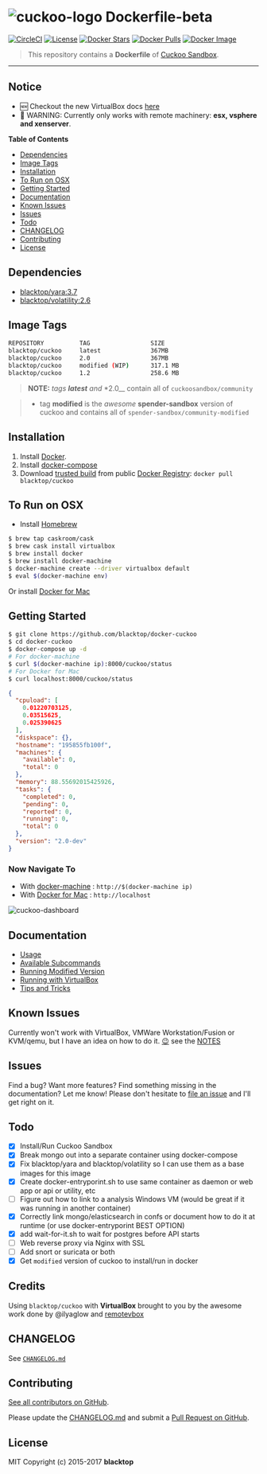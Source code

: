 # ![cuckoo-logo](https://github.com/blacktop/docker-cuckoo/raw/master/docs/img/logo.png) Dockerfile-beta

[![CircleCI](https://circleci.com/gh/blacktop/docker-cuckoo.png?style=shield)](https://circleci.com/gh/blacktop/docker-cuckoo) [![License](http://img.shields.io/:license-mit-blue.svg)](http://doge.mit-license.org) [![Docker Stars](https://img.shields.io/docker/stars/blacktop/cuckoo.svg)](https://hub.docker.com/r/blacktop/cuckoo/) [![Docker Pulls](https://img.shields.io/docker/pulls/blacktop/cuckoo.svg)](https://hub.docker.com/r/blacktop/cuckoo/) [![Docker Image](https://img.shields.io/badge/docker%20image-475MB%20MB-blue.svg)](https://hub.docker.com/r/blacktop/cuckoo/)

> This repository contains a **Dockerfile** of [Cuckoo Sandbox](https://github.com/cuckoosandbox/cuckoo).

--------------------------------------------------------------------------------

## Notice

- :new: Checkout the new VirtualBox docs [here](https://github.com/blacktop/docker-cuckoo/blob/master/docs/virtualbox.md)
- :construction: WARNING: Currently only works with remote machinery: **esx, vsphere and xenserver**.

**Table of Contents**

- [Dependencies](#dependencies)
- [Image Tags](#image-tags)
- [Installation](#installation)
- [To Run on OSX](#to-run-on-osx)
- [Getting Started](#getting-started)
- [Documentation](#documentation)
- [Known Issues](#known-issues)
- [Issues](#issues)
- [Todo](#todo)
- [CHANGELOG](#changelog)
- [Contributing](#contributing)
- [License](#license)

## Dependencies

- [blacktop/yara:3.7](https://hub.docker.com/r/blacktop/yara/)
- [blacktop/volatility:2.6](https://hub.docker.com/r/blacktop/volatility/)

## Image Tags

```bash
REPOSITORY          TAG                 SIZE
blacktop/cuckoo     latest              367MB
blacktop/cuckoo     2.0                 367MB
blacktop/cuckoo     modified (WIP)      317.1 MB
blacktop/cuckoo     1.2                 258.6 MB
```

> **NOTE:** _tags **latest** and_ *2.0__ contain all of `cuckoosandbox/community`

> - tag **modified** is the _awesome_ **spender-sandbox** version of cuckoo and contains all of `spender-sandbox/community-modified`

## Installation

1. Install [Docker](https://docs.docker.com).
2. Install [docker-compose](https://docs.docker.com/compose/install/)
3. Download [trusted build](https://hub.docker.com/r/blacktop/cuckoo/) from public [Docker Registry](https://hub.docker.com/): `docker pull blacktop/cuckoo`

## To Run on OSX

- Install [Homebrew](http://brew.sh)

```bash
$ brew tap caskroom/cask
$ brew cask install virtualbox
$ brew install docker
$ brew install docker-machine
$ docker-machine create --driver virtualbox default
$ eval $(docker-machine env)
```

Or install [Docker for Mac](https://docs.docker.com/docker-for-mac/)

## Getting Started

```bash
$ git clone https://github.com/blacktop/docker-cuckoo
$ cd docker-cuckoo
$ docker-compose up -d
# For docker-machine
$ curl $(docker-machine ip):8000/cuckoo/status
# For Docker for Mac
$ curl localhost:8000/cuckoo/status
```

```json
{
  "cpuload": [
    0.01220703125,
    0.03515625,
    0.025390625
  ],
  "diskspace": {},
  "hostname": "195855fb100f",
  "machines": {
    "available": 0,
    "total": 0
  },
  "memory": 88.55692015425926,
  "tasks": {
    "completed": 0,
    "pending": 0,
    "reported": 0,
    "running": 0,
    "total": 0
  },
  "version": "2.0-dev"
}
```

### Now Navigate To

- With [docker-machine](https://docs.docker.com/machine/) : `http://$(docker-machine ip)`
- With [Docker for Mac](https://docs.docker.com/engine/installation/mac/) : `http://localhost`

![cuckoo-dashboard](https://github.com/blacktop/docker-cuckoo/raw/master/docs/img/2.0/dashboard.png)

## Documentation

- [Usage](https://github.com/blacktop/docker-cuckoo/blob/master/docs/usage.md)
- [Available Subcommands](https://github.com/blacktop/docker-cuckoo/blob/master/docs/subcmd.md)
- [Running Modified Version](https://github.com/blacktop/docker-cuckoo/blob/master/docs/modified.md)
- [Running with VirtualBox](https://github.com/blacktop/docker-cuckoo/blob/master/docs/virtualbox.md)
- [Tips and Tricks](https://github.com/blacktop/docker-cuckoo/blob/master/docs/tips-tricks.md)

## Known Issues

Currently won't work with VirtualBox, VMWare Workstation/Fusion or KVM/qemu, but I have an idea on how to do it. [:wink:](https://github.com/blacktop/vm-proxy) see the [NOTES](https://github.com/blacktop/docker-cuckoo/blob/master/NOTES.md)

## Issues

Find a bug? Want more features? Find something missing in the documentation? Let me know! Please don't hesitate to [file an issue](https://github.com/blacktop/docker-cuckoo/issues/new) and I'll get right on it.

## Todo

- [x] Install/Run Cuckoo Sandbox
- [x] Break mongo out into a separate container using docker-compose
- [x] Fix blacktop/yara and blacktop/volatility so I can use them as a base images for this image
- [x] Create docker-entryporint.sh to use same container as daemon or web app or api or utility, etc
- [ ] Figure out how to link to a analysis Windows VM (would be great if it was running in another container)
- [x] Correctly link mongo/elasticsearch in confs or document how to do it at runtime (or use docker-entryporint BEST OPTION)
- [x] add wait-for-it.sh to wait for postgres before API starts
- [ ] Web reverse proxy via Nginx with SSL
- [ ] Add snort or suricata or both
- [x] Get `modified` version of cuckoo to install/run in docker

## Credits

Using `blacktop/cuckoo` with **VirtualBox** brought to you by the awesome work done by @ilyaglow and [remotevbox](https://github.com/ilyaglow/remote-virtualbox)

## CHANGELOG

See [`CHANGELOG.md`](https://github.com/blacktop/docker-cuckoo/blob/master/CHANGELOG.md)

## Contributing

[See all contributors on GitHub](https://github.com/blacktop/docker-cuckoo/graphs/contributors).

Please update the [CHANGELOG.md](https://github.com/blacktop/docker-cuckoo/blob/master/CHANGELOG.md) and submit a [Pull Request on GitHub](https://help.github.com/articles/using-pull-requests/).

## License

MIT Copyright (c) 2015-2017 **blacktop**
